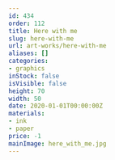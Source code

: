 ```yaml
---
id: 434
order: 112
title: Here with me
slug: here-with-me
url: art-works/here-with-me
aliases: []
categories:
- graphics
inStock: false
isVisible: false
height: 70
width: 50
date: 2020-01-01T00:00:00Z
materials:
- ink
- paper
price: -1
mainImage: here_with_me.jpg
---
```

